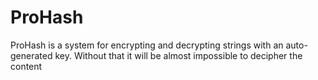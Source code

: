 # ProHash
ProHash is a system for encrypting and decrypting strings with an auto-generated key. Without that it will be almost impossible to decipher the content
